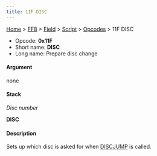 ```yaml
---
title: 11F DISC
---
```


[Home](../../../../Main%20Page.md) > [FF8](../../../../FF8.md) > [Field](../../../Field.md) > [Script](../../Script.md) > [Opcodes](../Opcodes.md) > 11F DISC

-   Opcode: **0x11F**
-   Short name: **DISC**
-   Long name: Prepare disc change

#### Argument

none

#### Stack

  
*Disc number*

**DISC**

#### Description

Sets up which disc is asked for when [DISCJUMP][] is called.

  [DISCJUMP]: 038%20DISCJUMP.md "wikilink"
